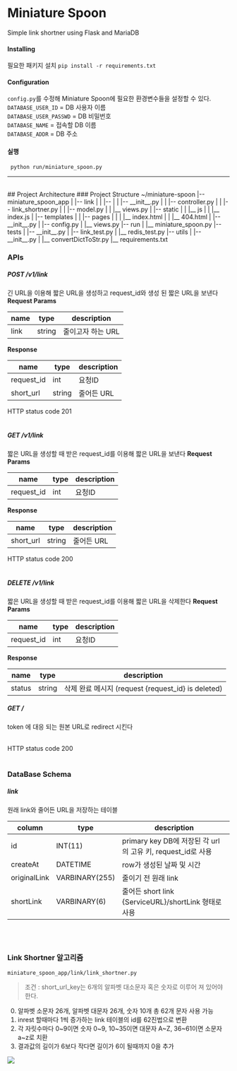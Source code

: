 # Miniature Spoon
Simple link shortner using Flask and MariaDB

#### Installing
필요한 패키지 설치
`pip install -r requirements.txt`

#### Configuration
`config.py`를 수정해 Miniature Spoon에 필요한 환경변수들을 설정할 수 있다.<br>
`DATABASE_USER_ID` = DB 사용자 이름<br>
`DATABASE_USER_PASSWD` = DB 비밀번호<br>
`DATABASE_NAME` = 접속할 DB 이름<br>
`DATABASE_ADDR` = DB 주소<br>

#### 실행
` python run/miniature_spoon.py`

---

<br>
## Project Architecture  
### Project Structure  
    ~/miniature-spoon  
        |-- miniature_spoon_app  
        |   |-- link 
        |   |   |-- 
        |   |   |-- __init__.py
        |   |   |-- controller.py
        |   |   |-- link_shortner.py
        |   |   |-- model.py
        |   |   |__ views.py
        |   |-- static  
        |   |   |__ js
        |   |       |__ index.js
        |   |-- templates  
        |   |   |-- pages
        |   |   |   |__ index.html
        |   |   |__ 404.html
        |   |-- __init__.py  
        |   |-- config.py  
        |   |__ views.py  
        |-- run  
        |   |__ miniature_spoon.py  
        |-- tests  
        |   |-- __init__.py  
        |   |-- link_test.py  
        |   |__ redis_test.py  
        |-- utils  
        |   |-- __init__.py  
        |   |__ convertDictToStr.py  
        |__ requirements.txt  



### APIs
##### POST /v1/link
긴 URL을 이용해 짧은 URL을 생성하고 request_id와 생성 된 짧은 URL을 보낸다
**Request Params**

| name | type | description |
| --- | --- | --- |
| link | string | 줄이고자 하는 URL |

**Response** 

| name | type | description |
| --- | --- | --- |
| request_id | int | 요청ID |
| short_url | string | 줄어든 URL |

HTTP status code 201
<br><br>

##### GET /v1/link
짧은 URL을 생성할 때 받은 request_id를 이용해 짧은 URL을 보낸다
**Request Params**

| name | type | description |
| --- | --- | --- |
| request_id | int | 요청ID |

**Response** 

| name | type | description |
| --- | --- | --- |
| short_url | string | 줄어든 URL |

HTTP status code 200
<br><br>

##### DELETE /v1/link
짧은 URL을 생성할 때 받은 request_id를 이용해 짧은 URL을 삭제한다
**Request Params**

| name | type | description |
| --- | --- | --- |
| request_id | int | 요청ID |

**Response** 

| name | type | description |
| --- | --- | --- |
| status | string | 삭제 완료 메시지 (request {request_id} is deleted) |

##### GET /<token>
token 에 대응 되는 원본 URL로 redirect 시킨다
<br><br>

HTTP status code 200
<br><br>
### DataBase Schema
##### link
원래 link와 줄어든 URL을 저장하는 테이블

| column | type | description |
| --- | --- | --- |
| id | INT(11) | primary key DB에 저장된 각 url의 고유 키, request_id로 사용 |
| createAt | DATETIME | row가 생성된 날짜 및 시간 |
| originalLink | VARBINARY(255) | 줄이기 전 원래 link |
| shortLink | VARBINARY(6) | 줄어든 short link {ServiceURL}/shortLink 형태로 사용 |

<br><br>
### Link Shortner 알고리즘
`miniature_spoon_app/link/link_shortner.py`
> 조건 : short_url_key는 6개의 알파벳 대소문자 혹은 숫자로 이루어 져 있어야 한다.  

0. 알파벳 소문자 26개, 알파벳 대문자 26개, 숫자 10개 총 62개 문자 사용 가능  
1. inrest 할때마다 1씩 증가하는 link 테이블의 id를 62진법으로 변환  
2. 각 자릿수마다 0~9이면 숫자 0~9, 10~35이면 대문자 A~Z, 36~61이면 소문자 a~z로 치환  
3. 결과값의 길이가 6보다 작다면 길이가 6이 될때까지 0을 추가  

![](https://drive.google.com/file/d/0Bzs3yizLQxnsMGpESmZOaXNHazg/view?usp=sharing)
